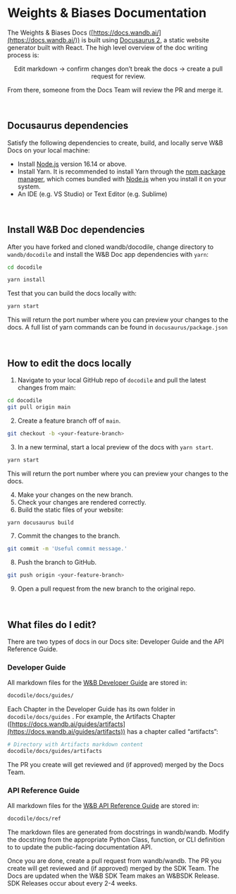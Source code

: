 # Weights & Biases Documentation

The Weights & Biases Docs ([https://docs.wandb.ai/](https://docs.wandb.ai/)) is built using [Docusaurus 2](https://docusaurus.io/), a static website generator built with React. The high level overview of the doc writing process is:

<div align='center'>Edit markdown → confirm changes don’t break the docs → create a pull request for review.</div>

From there, someone from the Docs Team will review the PR and merge it. 

&nbsp;

## Docusaurus dependencies

Satisfy the following dependencies to create, build, and locally serve W&B Docs on your local machine:

- Install [Node.js](https://nodejs.org/en/download/) version 16.14 or above.
- Install Yarn. It is recommended to install Yarn through the [npm package manager](http://npmjs.org/), which comes bundled with [Node.js](https://nodejs.org/) when you install it on your system.
- An IDE (e.g. VS Studio) or Text Editor (e.g. Sublime)

&nbsp;

## Install W&B Doc dependencies

After you have forked and cloned wandb/docodile, change directory to `wandb/docodile` and install the W&B Doc app dependencies with `yarn`:

```bash
cd docodile

yarn install
```

Test that you can build the docs locally with:

```bash
yarn start
```

This will return the port number where you can preview your changes to the docs. A full list of yarn commands can be found in `docusaurus/package.json`

&nbsp;

## How to edit the docs locally

1. Navigate to your local GitHub repo of `docodile` and pull the latest changes from main:

```bash
cd docodile
git pull origin main
```

2. Create a feature branch off of `main`.

```bash
git checkout -b <your-feature-branch>
```

3. In a new terminal, start a local preview of the docs with `yarn start`.

```bash
yarn start
```

This will return the port number where you can preview your changes to the docs.

4. Make your changes on the new branch.
5. Check your changes are rendered correctly.
6. Build the static files of your website:

```bash
yarn docusaurus build
```

7. Commit the changes to the branch.

```bash
git commit -m 'Useful commit message.'
```

8. Push the branch to GitHub.

```bash
git push origin <your-feature-branch>
```

9. Open a pull request from the new branch to the original repo.

&nbsp;

## What files do I edit?

There are two types of docs in our Docs site: Developer Guide and the API Reference Guide.

### Developer Guide

All markdown files for the [W&B Developer Guide](https://docs.wandb.ai/) are stored in:

```bash
docodile/docs/guides/
```

Each Chapter in the Developer Guide has its own folder in `docodile/docs/guides` . For example, the Artifacts Chapter ([https://docs.wandb.ai/guides/artifacts](https://docs.wandb.ai/guides/artifacts)) has a chapter called “artifacts”:

```bash
# Directory with Artifacts markdown content
docodile/docs/guides/artifacts
```

The PR you create will get reviewed and (if approved) merged by the Docs Team.

### API Reference Guide

All markdown files for the [W&B API Reference Guide](https://docs.wandb.ai/ref) are stored in:

```bash
docodile/docs/ref
```

The markdown files are generated from docstrings in wandb/wandb. Modify the docstring from the appropriate Python Class, function, or CLI definition to to update the public-facing documentation API.

Once you are done, create a pull request from wandb/wandb. The PR you create will get reviewed and (if approved) merged by the SDK Team. The Docs are updated when the W&B SDK Team makes an W&BSDK Release. SDK Releases occur about every 2-4 weeks.

&nbsp;
